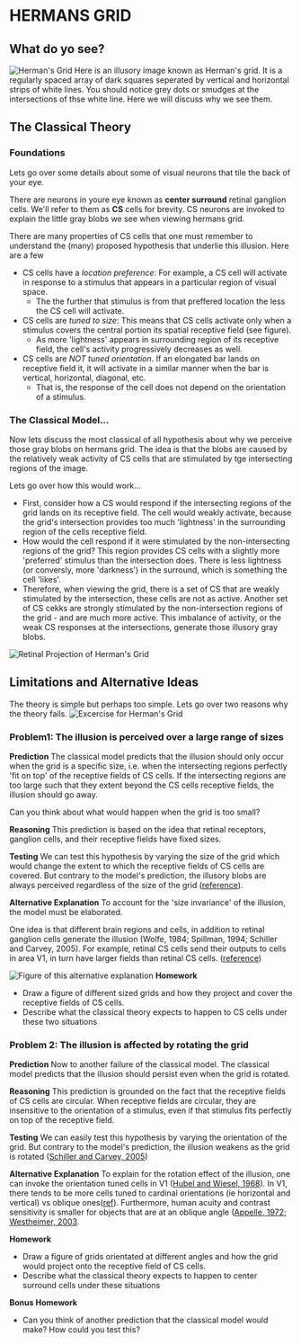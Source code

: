 # HERMANS GRID
## What do yo see?
![Herman's Grid](illASSETS/hermans_grid_illusion.png)
Here is an illusory image known as Herman's grid. It is a regularly spaced array of dark squares seperated by vertical and horizontal strips of white lines. You should notice grey dots or smudges at the intersections of thse white line. Here we will discuss why we see them.

## The Classical Theory
### **Foundations**
Lets go over some details about some of visual neurons that tile the back of your eye. 

There are neurons in youre eye known as **center surround** retinal ganglion cells. We'll refer to them as **CS**  cells for brevity. CS neurons are invoked to explain the little gray blobs we see when viewing hermans grid. 

There are many properties of CS cells that one must remember to understand the (many) proposed hypothesis that underlie this illusion. Here are a few

- CS cells have a *location preference*: For example, a CS cell will activate in response to a stimulus that appears in a particular region of visual space. 
  - The the further that stimulus is from that preffered location the less the CS cell will activate.
- CS cells are *tuned to size*: This means that CS cells activate only when a stimulus covers the central portion its spatial receptive field (see figure).  
  - As more 'lightness' appears in surrounding region of its receptive field, the cell's activity progressively decreases as well.
- CS cells are *NOT tuned orientation*. If an elongated bar lands on receptive field it, it will activate in a similar manner when the bar is vertical, horizontal, diagonal, etc. 
    - That is, the response of the cell does not depend on the orientation of a stimulus.

### **The Classical Model**...
Now lets discuss the most classical of all hypothesis about why we perceive those gray blobs on hermans grid. The idea is that the blobs are caused by the relatively weak activity of CS cells that are stimulated by tge intersecting regions of the image.  

Lets go over how this would work...
* First, consider how  a CS would respond if the intersecting regions of the grid lands on its receptive field. The cell would weakly activate, because the grid's intersection provides too much 'lightness' in the surrounding region of the cells receptive field. 
* How would the cell respond if it were stimulated by the non-intersecting regions of the grid? This region provides CS cells with a slightly more 'preferred' stimulus than the intersection does. There is less lightness (or conversly, more 'darkness') in the surround, which is something the cell 'likes'. 
* Therefore, when viewing the grid, there is a set of CS that are weakly stimulated by the intersection, these cells are not as active. Another set of CS cekks are strongly stimulated by the non-intersection regions of the grid - and are much more active. This imbalance of activity, or the weak CS responses at the intersections, generate those illusory gray blobs. 

![Retinal Projection of Herman's Grid](illASSETS/hermans_grid_retinal_projection_classic_theory_zoomIN.png)

## Limitations and Alternative Ideas
The theory is simple but perhaps too simple. Lets go over two reasons why the theory fails.
![Excercise for Herman's Grid](illASSETS/herman_grid_excercise_var_graph_results.png)

### Problem1: The illusion is perceived over a large range of sizes
**Prediction** 
The classical model predicts that the illusion should only occur when the grid is a specific size, i.e. when the intersecting regions perfectly 'fit on top' of the receptive fields of CS cells. If the intersecting regions are too large such that they extent beyond the CS cells receptive fields, the illusion should go away. 

Can you think about what would happen when the grid is too small?

**Reasoning**
This prediction is based on the idea that retinal receptors, ganglion cells, and their receptive fields have fixed sizes. 

**Testing**
We can test this hypothesis by varying the size of the grid which would change the extent to which the receptive fields of CS cells are covered. But contrary to the model's prediction, the illusory blobs are always perceived regardless of the size of the grid ([reference]()). 

**Alternative Explanation**
To account for the 'size invariance' of the illusion, the model must be elaborated.

One idea is that different brain regions and cells, in addition to retinal ganglion cells generate the illusion (Wolfe, 1984; Spillman, 1994; Schiller and Carvey, 2005). For example, retinal CS cells send their outputs to cells in area V1, in turn have larger  fields than retinal CS cells. ([reference]())
>
![Figure of this alternative explanation]()
**Homework**
* Draw a figure of different sized grids and how they  project and cover the receptive fields of CS cells.  
* Describe what the classical theory expects to happen to CS cells under these two situations

### Problem 2: The illusion is affected by rotating the grid 
**Prediction**
Now to another failure of the classical model. The classical model predicts that the illusion should persist even when the grid is rotated.

**Reasoning**
This prediction is grounded on the fact that the receptive fields of CS cells are circular. When receptive fields are circular, they are insensitive to the orientation of a stimulus, even if that stimulus fits perfectly on top of the receptive field.

**Testing**
We can easily test this hypothesis by varying the orientation of the grid. But contrary to the model's prediction, the illusion weakens as the grid is rotated ([Schiller and Carvey, 2005]())
 
**Alternative Explanation**
To explain for the rotation effect of the illusion, one can invoke the orientation tuned cells in V1 ([Hubel and Wiesel, 1968]()). In V1, there tends to be more cells tuned to cardinal orientations (ie horizontal and vertical) vs oblique ones([ref]()). Furthermore, human acuity and contrast sensitivity is smaller for objects that are at an oblique angle ([Appelle, 1972; Westheimer, 2003](). 

**Homework**
* Draw a figure of grids orientated at different angles and how the grid would project onto the receptive field of CS cells.
* Describe what the classical theory expects to happen to center surround cells under these situations

**Bonus Homework**
* Can you think of another prediction that the classical model would make? How could you test this?

